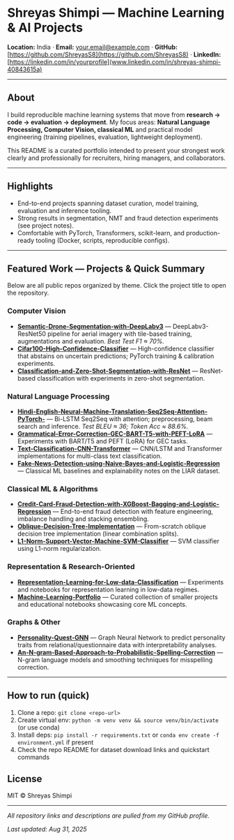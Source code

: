 # Shreyas Shimpi — Machine Learning & AI Projects

**Location:** India · **Email:** [your.email@example.com](shreyas.shimpi08@gmail.com) · **GitHub:** [https://github.com/ShreyasS8](https://github.com/ShreyasS8) · **LinkedIn:** [https://linkedin.com/in/yourprofile](www.linkedin.com/in/shreyas-shimpi-40843615a)

---

## About

I build reproducible machine learning systems that move from **research → code → evaluation → deployment**. My focus areas: **Natural Language Processing, Computer Vision, classical ML** and practical model engineering (training pipelines, evaluation, lightweight deployment).

This README is a curated portfolio intended to present your strongest work clearly and professionally for recruiters, hiring managers, and collaborators.

---

## Highlights

* End-to-end projects spanning dataset curation, model training, evaluation and inference tooling.
* Strong results in segmentation, NMT and fraud detection experiments (see project notes).
* Comfortable with PyTorch, Transformers, scikit-learn, and production-ready tooling (Docker, scripts, reproducible configs).

---

## Featured Work — Projects & Quick Summary

Below are all public repos organized by theme. Click the project title to open the repository.

### Computer Vision

* **[Semantic-Drone-Segmentation-with-DeepLabv3](https://github.com/ShreyasS8/Semantic-Drone-Segmentation-with-DeepLabv3)** — DeepLabv3-ResNet50 pipeline for aerial imagery with tile-based training, augmentations and evaluation. *Best Test F1 ≈ 70%.*
* **[Cifar100-High-Confidence-Classifier](https://github.com/ShreyasS8/Cifar100-High-Confidence-Classifier)** — High-confidence classifier that abstains on uncertain predictions; PyTorch training & calibration experiments.
* **[Classification-and-Zero-Shot-Segmentation-with-ResNet](https://github.com/ShreyasS8/Classification-and-Zero-Shot-Segmentation-with-ResNet)** — ResNet-based classification with experiments in zero-shot segmentation.

### Natural Language Processing

* **[Hindi-English-Neural-Machine-Translation-Seq2Seq-Attention-PyTorch-](https://github.com/ShreyasS8/Hindi-English-Neural-Machine-Translation-Seq2Seq-Attention-PyTorch-)** — Bi-LSTM Seq2Seq with attention; preprocessing, beam search and inference. *Test BLEU ≈ 36; Token Acc ≈ 88.6%.*
* **[Grammatical-Error-Correction-GEC-BART-T5-with-PEFT-LoRA](https://github.com/ShreyasS8/Grammatical-Error-Correction-GEC-BART-T5-with-PEFT-LoRA)** — Experiments with BART/T5 and PEFT (LoRA) for GEC tasks.
* **[Text-Classification-CNN-Transformer](https://github.com/ShreyasS8/Text-Classification-CNN-Transformer)** — CNN/LSTM and Transformer implementations for multi-class text classification.
* **[Fake-News-Detection-using-Naive-Bayes-and-Logistic-Regression](https://github.com/ShreyasS8/Fake-News-Detection-using-Naive-Bayes-and-Logistic-Regression)** — Classical ML baselines and explainability notes on the LIAR dataset.

### Classical ML & Algorithms

* **[Credit-Card-Fraud-Detection-with-XGBoost-Bagging-and-Logistic-Regression](https://github.com/ShreyasS8/Credit-Card-Fraud-Detection-with-XGBoost-Bagging-and-Logistic-Regression)** — End-to-end fraud detection with feature engineering, imbalance handling and stacking ensembling.
* **[Oblique-Decision-Tree-Implementation](https://github.com/ShreyasS8/Oblique-Decision-Tree-Implementation)** — From-scratch oblique decision tree implementation (linear combination splits).
* **[L1-Norm-Support-Vector-Machine-SVM-Classifier](https://github.com/ShreyasS8/L1-Norm-Support-Vector-Machine-SVM-Classifier)** — SVM classifier using L1-norm regularization.

### Representation & Research-Oriented

* **[Representation-Learning-for-Low-data-Classification](https://github.com/ShreyasS8/Representation-Learning-for-Low-data-Classification)** — Experiments and notebooks for representation learning in low-data regimes.
* **[Machine-Learning-Portfolio](https://github.com/ShreyasS8/Machine-Learning-Portfolio)** — Curated collection of smaller projects and educational notebooks showcasing core ML concepts.

### Graphs & Other

* **[Personality-Quest-GNN](https://github.com/ShreyasS8/Personality-Quest-GNN)** — Graph Neural Network to predict personality traits from relational/questionnaire data with interpretability analyses.
* **[An-N-gram-Based-Approach-to-Probabilistic-Spelling-Correction](https://github.com/ShreyasS8/An-N-gram-Based-Approach-to-Probabilistic-Spelling-Correction)** — N-gram language models and smoothing techniques for misspelling correction.

---

## How to run (quick)

1. Clone a repo: `git clone <repo-url>`
2. Create virtual env: `python -m venv venv && source venv/bin/activate` (or use conda)
3. Install deps: `pip install -r requirements.txt` or `conda env create -f environment.yml` if present
4. Check the repo README for dataset download links and quickstart commands


## License

MIT © Shreyas Shimpi

---

*All repository links and descriptions are pulled from my GitHub profile.*

*Last updated: Aug 31, 2025*
